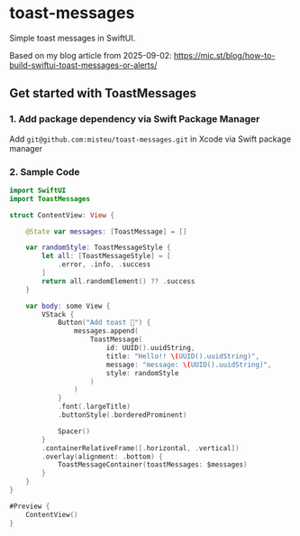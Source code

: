 # toast-messages
Simple toast messages in SwiftUI.

Based on my blog article from 2025-09-02: https://mic.st/blog/how-to-build-swiftui-toast-messages-or-alerts/


## Get started with ToastMessages

### 1. Add package dependency via Swift Package Manager

Add `git@github.com:misteu/toast-messages.git` in Xcode via Swift package manager

### 2. Sample Code

```swift
import SwiftUI
import ToastMessages

struct ContentView: View {

	@State var messages: [ToastMessage] = []

	var randomStyle: ToastMessageStyle {
		let all: [ToastMessageStyle] = [
			.error, .info, .success
		]
		return all.randomElement() ?? .success
	}

    var body: some View {
        VStack {
			Button("Add toast 🍞") {
				messages.append(
					ToastMessage(
						id: UUID().uuidString,
						title: "Hello!! \(UUID().uuidString)",
						message: "message: \(UUID().uuidString)",
						style: randomStyle
					)
				)
			}
			.font(.largeTitle)
			.buttonStyle(.borderedProminent)

			Spacer()
        }
		.containerRelativeFrame([.horizontal, .vertical])
		.overlay(alignment: .bottom) {
			ToastMessageContainer(toastMessages: $messages)
		}
    }
}

#Preview {
    ContentView()
}
```